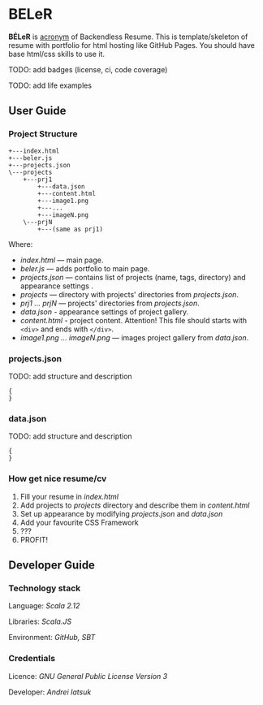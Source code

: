 # BELeR
**BÉLeR** is [acronym](https://en.wikipedia.org/wiki/Acronym) of Backendless Resume.
This is template/skeleton of resume with portfolio for html hosting like GitHub Pages.
You should have base html/css skills to use it.

TODO: add badges (license, ci, code coverage)

TODO: add life examples

## User Guide 
### Project Structure
```
+---index.html
+---beler.js
+---projects.json
\---projects
    +---prj1
        +---data.json
        +---content.html
        +---image1.png
        +---...
        +---imageN.png
    \---prjN
        +---(same as prj1)
```
Where:
* _index.html_ — main page.
* _beler.js_ — adds portfolio to main page.
* _projects.json_ — contains list of projects (name, tags, directory) and appearance settings .
* _projects_ — directory with projects' directories from _projects.json_.
* _prj1 ... prjN_ — projects' directories from _projects.json_.
* _data.json_ - appearance settings of project gallery.
* _content.html_ - project content. Attention! This file should starts with `<div>` and ends with `</div>`.
* _image1.png ... imageN.png_ — images project gallery from _data.json_.

### projects.json
TODO: add structure and description
```
{
}
```

### data.json
TODO: add structure and description
```
{
}
```

### How get nice resume/cv
1. Fill your resume in _index.html_
2. Add projects to _projects_ directory and describe them in _content.html_
2. Set up appearance by modifying _projects.json_ and _data.json_
3. Add your favourite CSS Framework
4. ???
5. PROFIT!

## Developer Guide
### Technology stack
Language: _Scala 2.12_

Libraries: _Scala.JS_

Environment: _GitHub, SBT_

### Credentials
Licence: _GNU General Public License Version 3_

Developer: _Andrei Iatsuk_
